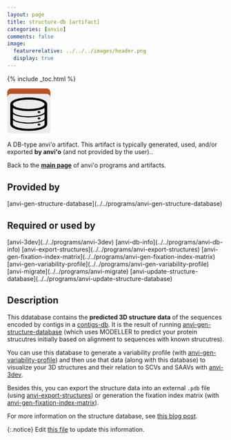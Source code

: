```yaml
---
layout: page
title: structure-db [artifact]
categories: [anvio]
comments: false
image:
  featurerelative: ../../../images/header.png
  display: true
---
```



{% include _toc.html %}


<img src="../../images/icons/DB.png" alt="DB" style="width:100px; border:none" />

A DB-type anvi'o artifact. This artifact is typically generated, used, and/or exported **by anvi'o** (and not provided by the user)..

Back to the **[main page](../../)** of anvi'o programs and artifacts.

## Provided by


<p style="text-align: left" markdown="1"><span class="artifact-p">[anvi-gen-structure-database](../../programs/anvi-gen-structure-database)</span></p>


## Required or used by


<p style="text-align: left" markdown="1"><span class="artifact-r">[anvi-3dev](../../programs/anvi-3dev)</span> <span class="artifact-r">[anvi-db-info](../../programs/anvi-db-info)</span> <span class="artifact-r">[anvi-export-structures](../../programs/anvi-export-structures)</span> <span class="artifact-r">[anvi-gen-fixation-index-matrix](../../programs/anvi-gen-fixation-index-matrix)</span> <span class="artifact-r">[anvi-gen-variability-profile](../../programs/anvi-gen-variability-profile)</span> <span class="artifact-r">[anvi-migrate](../../programs/anvi-migrate)</span> <span class="artifact-r">[anvi-update-structure-database](../../programs/anvi-update-structure-database)</span></p>


## Description

This ddatabase contains the **predicted 3D structure data** of the sequences encoded by contigs in a <span class="artifact-n">[contigs-db](/software/anvio/help/main/artifacts/contigs-db)</span>. It is the result of running <span class="artifact-n">[anvi-gen-structure-database](/software/anvio/help/main/programs/anvi-gen-structure-database)</span> (which uses MODELLER to predict your protein strucutres initially based on alignment to sequences with known strucutres). 

You can use this database to generate a variability profile (with <span class="artifact-n">[anvi-gen-variability-profile](/software/anvio/help/main/programs/anvi-gen-variability-profile)</span>) and then use that data (along with this database) to visualize your 3D structures and their relation to SCVs and SAAVs with <span class="artifact-n">[anvi-3dev](/software/anvio/help/main/programs/anvi-3dev)</span>. 

Besides this, you can export the structure data into an external `.pdb` file (using <span class="artifact-n">[anvi-export-structures](/software/anvio/help/main/programs/anvi-export-structures)</span>) or generation the fixation index matrix (with <span class="artifact-n">[anvi-gen-fixation-index-matrix](/software/anvio/help/main/programs/anvi-gen-fixation-index-matrix)</span>). 

For more information on the structure database, see [this blog post](http://merenlab.org/2018/09/04/getting-started-with-anvi-3dev/#the-structure-database). 



{:.notice}
Edit [this file](https://github.com/merenlab/anvio/tree/master/anvio/docs/artifacts/structure-db.md) to update this information.

